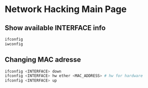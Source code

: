 # Network Hacking Main Page

## Show available INTERFACE info
```bash
ifconfig
iwconfig
```

## Changing MAC adresse
```bash
ifconfig <INTERFACE> down
ifconfig <INTERFACE> hw ether <MAC_ADDRESS> # hw for hardware
ifconfig <INTERFACE> up
```

